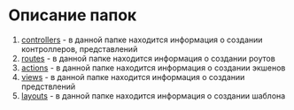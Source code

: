 # Описание папок

1. [controllers](https://github.com/amdusias/framework/tree/main/mvc/controllers) - в данной папке находится информация о 
создании контроллеров, представлений
2. [routes](https://github.com/amdusias/framework/tree/main/mvc/routes) - в данной папке находится информация о создании 
роутов
3. [actions](https://github.com/amdusias/framework/tree/main/mvc/actions) - в данной папке находится информация о
создании экшенов
4. [views](https://github.com/amdusias/framework/tree/main/mvc/views) - в данной папке находится информация о создании
предствлений
5. [layouts](https://github.com/amdusias/framework/tree/main/mvc/layouts) - в данной папке находится информация о создании
шаблона